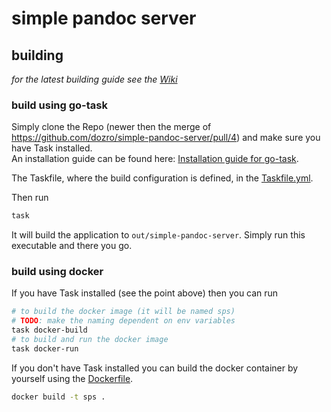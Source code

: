 # simple pandoc server

## building

*for the latest building guide see the [Wiki](https://github.com/dozro/simple-pandoc-server/wiki/building)*

### build using go-task

Simply clone the Repo (newer then the merge of https://github.com/dozro/simple-pandoc-server/pull/4) and make sure you have Task installed.  
An installation guide can be found here: [Installation guide for go-task](https://taskfile.dev/docs/installation).   

The Taskfile, where the build configuration is defined, in the [Taskfile.yml](./Taskfile.yml).

Then run

```sh
task
```

It will build the application to `out/simple-pandoc-server`. Simply run this executable and there you go.

### build using docker

If you have Task installed (see the point above) then you can run

```sh
# to build the docker image (it will be named sps)
# TODO: make the naming dependent on env variables
task docker-build
# to build and run the docker image
task docker-run
```

If you don't have Task installed you can build the docker container by yourself using the [Dockerfile](./Dockerfile).

```sh
docker build -t sps .
```
